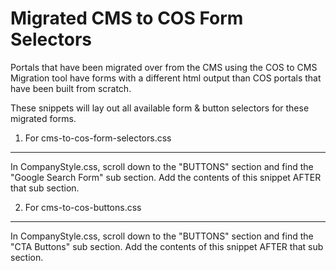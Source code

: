 Migrated CMS to COS Form Selectors
==================================
Portals that have been migrated over from the CMS using the COS to CMS Migration tool have forms with a different html output than COS portals that have been built from scratch.

These snippets will lay out all available form & button selectors for these migrated forms.

1) For cms-to-cos-form-selectors.css
------------------------------------
In CompanyStyle.css, scroll down to the "BUTTONS" section and find the "Google Search Form" sub section.  Add the contents of this snippet AFTER that sub section.


2) For cms-to-cos-buttons.css
-----------------------------
In CompanyStyle.css, scroll down to the "BUTTONS" section and find the "CTA Buttons" sub section.  Add the contents of this snippet AFTER that sub section.

